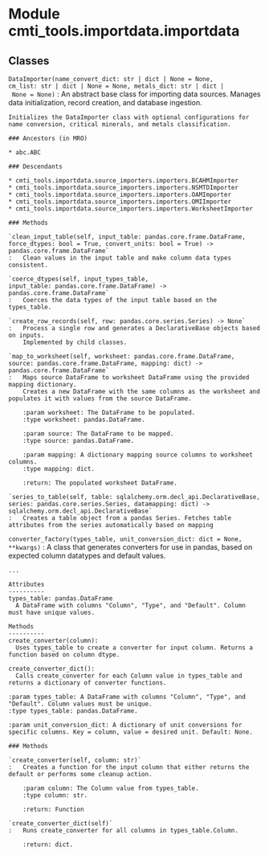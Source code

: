 Module cmti_tools.importdata.importdata
=======================================

Classes
-------

`DataImporter(name_convert_dict: str | dict | None = None, cm_list: str | dict | None = None, metals_dict: str | dict | None = None)`
:   An abstract base class for importing data sources.
    Manages data initialization, record creation, and database ingestion.
    
    Initializes the DataImporter class with optional configurations for 
    name conversion, critical minerals, and metals classification.

    ### Ancestors (in MRO)

    * abc.ABC

    ### Descendants

    * cmti_tools.importdata.source_importers.importers.BCAHMImporter
    * cmti_tools.importdata.source_importers.importers.NSMTDImporter
    * cmti_tools.importdata.source_importers.importers.OAMImporter
    * cmti_tools.importdata.source_importers.importers.OMIImporter
    * cmti_tools.importdata.source_importers.importers.WorksheetImporter

    ### Methods

    `clean_input_table(self, input_table: pandas.core.frame.DataFrame, force_dtypes: bool = True, convert_units: bool = True) ‑> pandas.core.frame.DataFrame`
    :   Clean values in the input table and make column data types consistent.

    `coerce_dtypes(self, input_types_table, input_table: pandas.core.frame.DataFrame) ‑> pandas.core.frame.DataFrame`
    :   Coerces the data types of the input table based on the types_table.

    `create_row_records(self, row: pandas.core.series.Series) ‑> None`
    :   Process a single row and generates a DeclarativeBase objects based on inputs. 
        Implemented by child classes.

    `map_to_worksheet(self, worksheet: pandas.core.frame.DataFrame, source: pandas.core.frame.DataFrame, mapping: dict) ‑> pandas.core.frame.DataFrame`
    :   Maps source DataFrame to worksheet DataFrame using the provided mapping dictionary.
        Creates a new DataFrame with the same columns as the worksheet and populates it with values from the source DataFrame.
        
        :param worksheet: The DataFrame to be populated.
        :type worksheet: pandas.DataFrame.
        
        :param source: The DataFrame to be mapped.
        :type source: pandas.DataFrame.
        
        :param mapping: A dictionary mapping source columns to worksheet columns.
        :type mapping: dict.
        
        :return: The populated worksheet DataFrame.

    `series_to_table(self, table: sqlalchemy.orm.decl_api.DeclarativeBase, series: pandas.core.series.Series, datamapping: dict) ‑> sqlalchemy.orm.decl_api.DeclarativeBase`
    :   Creates a table object from a pandas Series. Fetches table attributes from the series automatically based on mapping

`converter_factory(types_table, unit_conversion_dict: dict = None, **kwargs)`
:   A class that generates converters for use in pandas, based on expected column datatypes and default values.
    
    ...
    
    Attributes
    ----------
    types_table: pandas.DataFrame
      A DataFrame with columns "Column", "Type", and "Default". Column must have unique values.
    
    Methods
    ----------
    create_converter(column):
      Uses types_table to create a converter for input column. Returns a function based on column dtype.
    
    create_converter_dict():
      Calls create_converter for each Column value in types_table and returns a dictionary of converter functions.
    
    :param types_table: A DataFrame with columns "Column", "Type", and "Default". Column values must be unique.
    :type types_table: pandas.DataFrame.
    
    :param unit_conversion_dict: A dictionary of unit conversions for specific columns. Key = column, value = desired unit. Default: None.

    ### Methods

    `create_converter(self, column: str)`
    :   Creates a function for the input column that either returns the default or performs some cleanup action.
        
        :param column: The Column value from types_table.
        :type column: str.
        
        :return: Function

    `create_converter_dict(self)`
    :   Runs create_converter for all columns in types_table.Column.
        
        :return: dict.